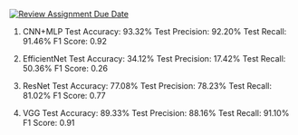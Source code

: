 [![Review Assignment Due Date](https://classroom.github.com/assets/deadline-readme-button-24ddc0f5d75046c5622901739e7c5dd533143b0c8e959d652212380cedb1ea36.svg)](https://classroom.github.com/a/J0DgMjNz)

1. CNN+MLP
Test Accuracy: 93.32%
Test Precision: 92.20%
Test Recall: 91.46%
F1 Score: 0.92

2. EfficientNet
Test Accuracy: 34.12%
Test Precision: 17.42%
Test Recall: 50.36%
F1 Score: 0.26

3. ResNet
Test Accuracy: 77.08%
Test Precision: 78.23%
Test Recall: 81.02%
F1 Score: 0.77

4. VGG
Test Accuracy: 89.33%
Test Precision: 88.16%
Test Recall: 91.10%
F1 Score: 0.91
